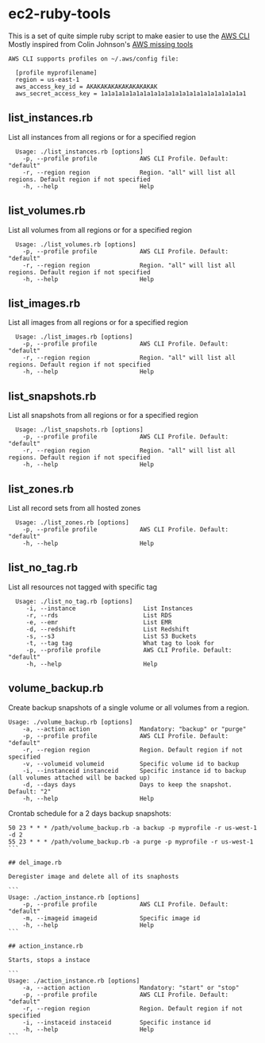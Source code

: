 # ec2-ruby-tools

This is a set of quite simple ruby script to make easier to use the [AWS CLI](http://aws.amazon.com/cli/) Mostly inspired from Colin Johnson's [AWS missing tools](https://github.com/colinbjohnson/aws-missing-tools)

```
AWS CLI supports profiles on ~/.aws/config file:

  [profile myprofilename]
  region = us-east-1
  aws_access_key_id = AKAKAKAKAKAKAKAKAKAK
  aws_secret_access_key = 1a1a1a1a1a1a1a1a1a1a1a1a1a1a1a1a1a1a1a1a1
```

## list_instances.rb

List all instances from all regions or for a specified region

```
  Usage: ./list_instances.rb [options]
    -p, --profile profile            AWS CLI Profile. Default: "default"
    -r, --region region              Region. "all" will list all regions. Default region if not specified
    -h, --help                       Help
```

## list_volumes.rb

List all volumes from all regions or for a specified region

```
  Usage: ./list_volumes.rb [options]
    -p, --profile profile            AWS CLI Profile. Default: "default"
    -r, --region region              Region. "all" will list all regions. Default region if not specified
    -h, --help                       Help
```

## list_images.rb

List all images from all regions or for a specified region

```
  Usage: ./list_images.rb [options]
    -p, --profile profile            AWS CLI Profile. Default: "default"
    -r, --region region              Region. "all" will list all regions. Default region if not specified
    -h, --help                       Help
```

## list_snapshots.rb

List all snapshots from all regions or for a specified region

```
  Usage: ./list_snapshots.rb [options]
    -p, --profile profile            AWS CLI Profile. Default: "default"
    -r, --region region              Region. "all" will list all regions. Default region if not specified
    -h, --help                       Help
```

## list_zones.rb

List all record sets from all hosted zones

```
  Usage: ./list_zones.rb [options]
    -p, --profile profile            AWS CLI Profile. Default: "default"
    -h, --help                       Help
```

## list_no_tag.rb

List all resources not tagged with specific tag

```
  Usage: ./list_no_tag.rb [options]
     -i, --instance                   List Instances
     -r, --rds                        List RDS
     -e, --emr                        List EMR
     -d, --redshift                   List Redshift
     -s, --s3                         List S3 Buckets
     -t, --tag tag                    What tag to look for
     -p, --profile profile            AWS CLI Profile. Default: "default"
     -h, --help                       Help
```

## volume_backup.rb

Create backup snapshots of a single volume or all volumes from a region.

```
Usage: ./volume_backup.rb [options]
    -a, --action action              Mandatory: "backup" or "purge"
    -p, --profile profile            AWS CLI Profile. Default: "default"
    -r, --region region              Region. Default region if not specified
    -v, --volumeid volumeid          Specific volume id to backup
    -i, --instanceid instanceid      Specific instance id to backup (all volumes attached will be backed up)
    -d, --days days                  Days to keep the snapshot. Default: "2"
    -h, --help                       Help
```

Crontab schedule for a 2 days backup snapshots:

````
50 23 * * * /path/volume_backup.rb -a backup -p myprofile -r us-west-1 -d 2
55 23 * * * /path/volume_backup.rb -a purge -p myprofile -r us-west-1
```

## del_image.rb

Deregister image and delete all of its snaphosts

```
Usage: ./action_instance.rb [options]
    -p, --profile profile            AWS CLI Profile. Default: "default"
    -m, --imageid imageid            Specific image id
    -h, --help                       Help
```

## action_instance.rb

Starts, stops a instace

```
Usage: ./action_instance.rb [options]
    -a, --action action              Mandatory: "start" or "stop"
    -p, --profile profile            AWS CLI Profile. Default: "default"
    -r, --region region              Region. Default region if not specified
    -i, --instaceid instaceid        Specific instance id
    -h, --help                       Help
```
